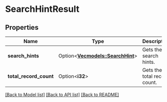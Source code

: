 # SearchHintResult

## Properties

Name | Type | Description | Notes
------------ | ------------- | ------------- | -------------
**search_hints** | Option<[**Vec<models::SearchHint>**](SearchHint.md)> | Gets the search hints. | [optional]
**total_record_count** | Option<**i32**> | Gets the total record count. | [optional]

[[Back to Model list]](../README.md#documentation-for-models) [[Back to API list]](../README.md#documentation-for-api-endpoints) [[Back to README]](../README.md)


